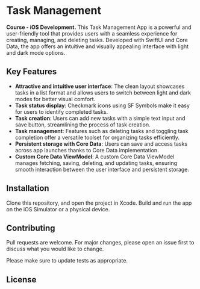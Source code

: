 # Task Management 

**Course - iOS Development.** This Task Management App is a powerful and user-friendly tool that provides users with a seamless experience for creating, managing, and deleting tasks. Developed with SwiftUI and Core Data, the app offers an intuitive and visually appealing interface with light and dark mode options.

## Key Features

- **Attractive and intuitive user interface**: The clean layout showcases tasks in a list format and allows users to switch between light and dark modes for better visual comfort.
- **Task status display**: Checkmark icons using SF Symbols make it easy for users to identify completed tasks.
- **Task creation**: Users can add new tasks with a simple text input and save button, streamlining the process of task creation.
- **Task management**: Features such as deleting tasks and toggling task completion offer a versatile toolset for organizing tasks efficiently.
- **Persistent storage with Core Data**: Users can save and access tasks across app launches thanks to Core Data implementation.
- **Custom Core Data ViewModel**: A custom Core Data ViewModel manages fetching, saving, deleting, and updating tasks, ensuring smooth interaction between the user interface and persistent storage.

## Installation

Clone this repository, and open the project in Xcode. Build and run the app on the iOS Simulator or a physical device.

## Contributing

Pull requests are welcome. For major changes, please open an issue first to discuss what you would like to change.

Please make sure to update tests as appropriate.

## License
